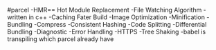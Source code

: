 #parcel
-HMR== Hot Module Replacement
-File Watching Algorithm - written in c++
-Caching Fater Build
-Image Optimization
-Minification
-Bundling
-Compress
-Consistent Hashing
-Code Splitting
-Differential Bundling
-Diagnostic
-Error Handling
-HTTPS
-Tree Shaking
-babel is transpiling which parcel already have




